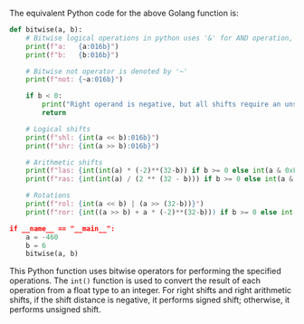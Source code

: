 The equivalent Python code for the above Golang function is:

```python
def bitwise(a, b):
    # Bitwise logical operations in python uses '&' for AND operation, '|' for OR operation and '^' for XOR operation
    print(f"a:   {a:016b}")
    print(f"b:   {b:016b}")

    # Bitwise not operator is denoted by '~'
    print(f"not: {~a:016b}")

    if b < 0:
        print("Right operand is negative, but all shifts require an unsigned right operand (shift distance).")
        return

    # Logical shifts
    print(f"shl: {int(a << b):016b}")
    print(f"shr: {int(a >> b):016b}")

    # Arithmetic shifts
    print(f"las: {int(int(a) * (-2)**(32-b)) if b >= 0 else int(a & 0xFFFFFFFF)}")
    print(f"ras: {int(int(a) / (2 ** (32 - b))) if b >= 0 else int(a & 0xFFFFFFFF)}")

    # Rotations
    print(f"rol: {int(a << b) | (a >> (32-b))}")
    print(f"ror: {int((a >> b) + a * (-2)**(32-b))) if b >= 0 else int((a & 0xFFFFFFFF) + (a * (-2)**(32 - b)))")

if __name__ == "__main__":
    a = -460
    b = 6
    bitwise(a, b)
```
This Python function uses bitwise operators for performing the specified operations. The `int()` function is used to convert the result of each operation from a float type to an integer. For right shifts and right arithmetic shifts, if the shift distance is negative, it performs signed shift; otherwise, it performs unsigned shift.
